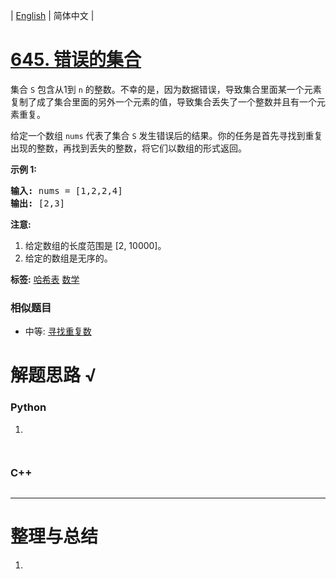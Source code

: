 | [English](README_EN.md) | 简体中文 |

# [645. 错误的集合](https://leetcode-cn.com/problems/set-mismatch)
<p>集合 <code>S</code> 包含从1到&nbsp;<code>n</code>&nbsp;的整数。不幸的是，因为数据错误，导致集合里面某一个元素复制了成了集合里面的另外一个元素的值，导致集合丢失了一个整数并且有一个元素重复。</p>

<p>给定一个数组 <code>nums</code> 代表了集合 <code>S</code> 发生错误后的结果。你的任务是首先寻找到重复出现的整数，再找到丢失的整数，将它们以数组的形式返回。</p>

<p><strong>示例 1:</strong></p>

<pre>
<strong>输入:</strong> nums = [1,2,2,4]
<strong>输出:</strong> [2,3]
</pre>

<p><strong>注意:</strong></p>

<ol>
	<li>给定数组的长度范围是&nbsp;[2, 10000]。</li>
	<li>给定的数组是无序的。</li>
</ol>

**标签:**  [哈希表](https://leetcode-cn.com/tag/hash-table) [数学](https://leetcode-cn.com/tag/math) 
 ### 相似题目
- 中等:	[寻找重复数](https://leetcode-cn.com/problems/find-the-duplicate-number) 

# 解题思路 √

### Python

1. 

```python

```


```python

```

### C++

```cpp

```

---



# 整理与总结

1. 